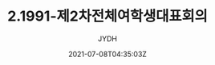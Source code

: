 ---
author: "JYDH"
date: 2021-07-08T04:35:03Z
identifier: 2
title: 2.1991-제2차전체여학생대표회의
weight: 10
creators: 전여대협1기
tags:	대표회의
created-date: ""
link: 
image: "/items/RG-01중앙여대협/1991/2.1991-제2차전체여학생대표회의.pdf"
---